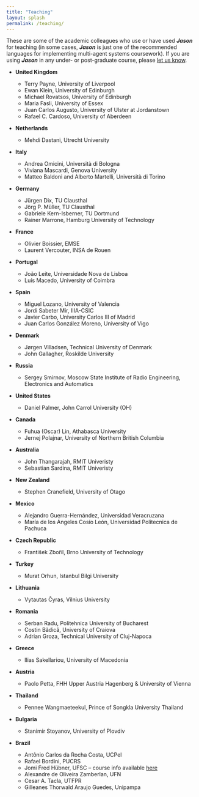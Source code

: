 ```yaml
---
title: "Teaching"
layout: splash
permalink: /teaching/
---
```


These are some of the academic colleagues who use or have used
_**Jason**_ for teaching (in some cases, _**Jason**_ is just one of
the recommended languages for implementing multi-agent systems
coursework). If you are using _**Jason**_ in any under- or
post-graduate course, please
[let us know](mailto:jason.developers@gmail.com?subject=Jason%20Website:%20courses%20using%20Jason).

* **United Kingdom**
	- Terry Payne, University of Liverpool
	- Ewan Klein, University of Edinburgh
	- Michael Rovatsos, University of Edinburgh
	- Maria Fasli, University of Essex
	- Juan Carlos Augusto, University of Ulster at Jordanstown
	- Rafael C. Cardoso, University of Aberdeen

* **Netherlands**
	- Mehdi Dastani, Utrecht University

* **Italy**
	- Andrea Omicini, Università di Bologna
	- Viviana Mascardi, Genova University
	- Matteo Baldoni and Alberto Martelli, Università di Torino

* **Germany**
	- Jürgen Dix, TU Clausthal
	- Jörg P. Müller, TU Clausthal
	- Gabriele Kern-Isberner, TU Dortmund
	- Rainer Marrone, Hamburg University of Technology

* **France**
	- Olivier Boissier, EMSE
	- Laurent Vercouter, INSA de Rouen

* **Portugal**
	- João Leite, Universidade Nova de Lisboa
	- Luís Macedo, University of Coimbra

* **Spain**
	- Miguel Lozano, University of Valencia
	- Jordi Sabeter Mir, IIIA-CSIC
	- Javier Carbo, University Carlos III of Madrid
	- Juan Carlos González Moreno, University of Vigo

* **Denmark**
	- Jørgen Villadsen, Technical University of Denmark
	- John Gallagher, Roskilde University

* **Russia**
	- Sergey Smirnov, Moscow State Institute of Radio Engineering, Electronics and Automatics

* **United States**
	- Daniel Palmer, John Carrol University (OH)

* **Canada**
	- Fuhua (Oscar) Lin, Athabasca University
	- Jernej Polajnar, University of Northern British Columbia

* **Australia**
	- John Thangarajah, RMIT Univeristy
	- Sebastian Sardina, RMIT Univeristy

* **New Zealand**
	- Stephen Cranefield, University of Otago

* **Mexico**
	- Alejandro Guerra-Hernández, Universidad Veracruzana
	- María de los Ángeles Cosío León, Universidad Politecnica de Pachuca

* **Czech Republic**
	- František Zbořil, Brno University of Technology

* **Turkey**
	- Murat Orhun, Istanbul Bilgi University

* **Lithuania**
	- Vytautas Čyras, Vilnius University

* **Romania**
	- Serban Radu, Politehnica University of Bucharest
	- Costin Bădică, University of Craiova
	- Adrian Groza, Technical University of Cluj-Napoca

* **Greece**
	- Ilias Sakellariou, University of Macedonia

* **Austria**
	- Paolo Petta, FHH Upper Austria Hagenberg & University of Vienna

* **Thailand** 
	- Pennee Wangmaeteekul, Prince of Songkla University Thailand

* **Bulgaria**
	- Stanimir Stoyanov, University of Plovdiv

* **Brazil**
	- Antônio Carlos da Rocha Costa, UCPel
	- Rafael Bordini, PUCRS
	- Jomi Fred Hübner, UFSC – course info available [here](https://jomi.das.ufsc.br/mas/)
	- Alexandre de Oliveira Zamberlan, UFN
	- Cesar A. Tacla, UTFPR
	- Gilleanes Thorwald Araujo Guedes, Unipampa
